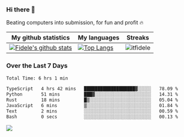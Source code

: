 ### Hi there 👋
<p>Beating computers into submission, for fun and profit 🔥</p>

|My github statistics|My languages|Streaks|
|-|-|-|
|[![Fidele's github stats](https://github-readme-stats.vercel.app/api?username=itfidele&count_private=true&show_icons=true&theme=dark&hide_title=true)](https://github.com/itfidele)|[![Top Langs](https://github-readme-stats.vercel.app/api/top-langs/?username=itfidele&show_icons=true&langs_count=8&theme=dark&layout=compact&hide_title=true)](https://github.com/itfidele)|![itfidele](https://github-readme-streak-stats.herokuapp.com/?user=itfidele&theme=dark)

### Over the Last 7 Days
<!--START_SECTION:waka-->

```txt
Total Time: 6 hrs 1 min

TypeScript   4 hrs 42 mins   ███████████████████▓░░░░░   78.09 %
Python       51 mins         ███▓░░░░░░░░░░░░░░░░░░░░░   14.31 %
Rust         18 mins         █▒░░░░░░░░░░░░░░░░░░░░░░░   05.04 %
JavaScript   6 mins          ▒░░░░░░░░░░░░░░░░░░░░░░░░   01.84 %
Text         2 mins          ░░░░░░░░░░░░░░░░░░░░░░░░░   00.59 %
Bash         0 secs          ░░░░░░░░░░░░░░░░░░░░░░░░░   00.13 %
```

<!--END_SECTION:waka-->



![](https://komarev.com/ghpvc/?username=itfidele)
